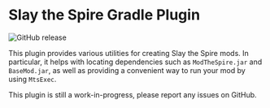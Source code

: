 # Slay the Spire Gradle Plugin

![GitHub release](https://img.shields.io/github/downloads/bindernews/sts-dev/latest/:assetName)


This plugin provides various utilities for creating Slay the Spire mods.
In particular, it helps with locating dependencies such as `ModTheSpire.jar`
and `BaseMod.jar`, as well as providing a convenient way to run your
mod by using `MtsExec`. 

This plugin is still a work-in-progress, please report any issues on GitHub.

